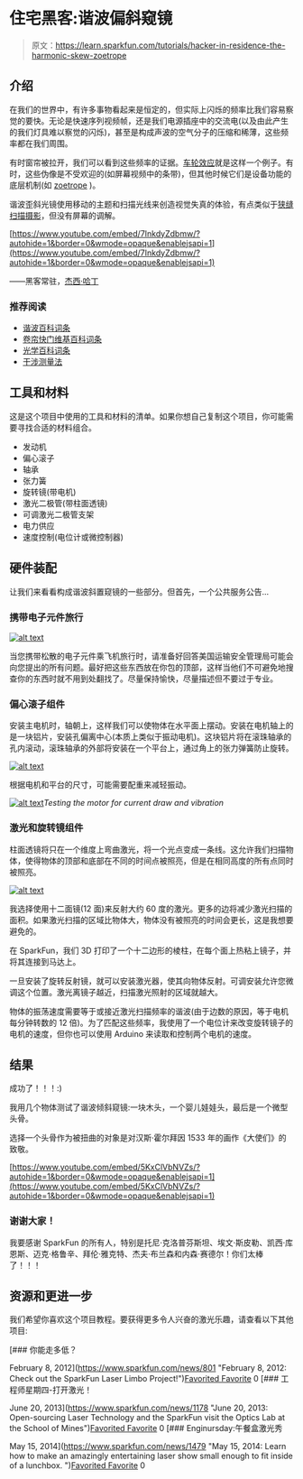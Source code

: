 # 住宅黑客:谐波偏斜窥镜

> 原文：<https://learn.sparkfun.com/tutorials/hacker-in-residence-the-harmonic-skew-zoetrope>

## 介绍

在我们的世界中，有许多事物看起来是恒定的，但实际上闪烁的频率比我们容易察觉的要快。无论是快速序列视频帧，还是我们电源插座中的交流电(以及由此产生的我们灯具难以察觉的闪烁)，甚至是构成声波的空气分子的压缩和稀薄，这些频率都在我们周围。

有时窗帘被拉开，我们可以看到这些频率的证据。[车轮效应](http://en.wikipedia.org/wiki/Wagon-wheel_effect)就是这样一个例子。有时，这些伪像是不受欢迎的(如屏幕视频中的条带)，但其他时候它们是设备功能的底层机制(如 [zoetrope](http://en.wikipedia.org/wiki/Zoetrope) )。

谐波歪斜光镜使用移动的主题和扫描光线来创造视觉失真的体验，有点类似于[狭缝扫描摄影](http://en.wikipedia.org/wiki/Slit-scan_photography)，但没有屏幕的调解。

[https://www.youtube.com/embed/7InkdyZdbmw/?autohide=1&border=0&wmode=opaque&enablejsapi=1](https://www.youtube.com/embed/7InkdyZdbmw/?autohide=1&border=0&wmode=opaque&enablejsapi=1)

——黑客常驻，[杰西·哈丁](http://www.cosmicharding.com)

### 推荐阅读

*   [谐波百科词条](http://en.wikipedia.org/wiki/Harmonic)
*   [卷帘快门维基百科词条](http://en.wikipedia.org/wiki/Rolling_shutter)
*   [光学百科词条](http://en.wikipedia.org/wiki/Optics)
*   [干涉测量法](http://en.wikipedia.org/wiki/Interferometry)

## 工具和材料

这是这个项目中使用的工具和材料的清单。如果你想自己复制这个项目，你可能需要寻找合适的材料组合。

*   发动机
*   偏心滚子
*   轴承
*   张力簧
*   旋转镜(带电机)
*   激光二极管(带柱面透镜)
*   可调激光二极管支架
*   电力供应
*   速度控制(电位计或微控制器)

## 硬件装配

让我们来看看构成谐波斜置窥镜的一些部分。但首先，一个公共服务公告...

### 携带电子元件旅行

[![alt text](img/46754de69788f9a339fec0350734fda8.png)](https://cdn.sparkfun.com/assets/learn_tutorials/3/3/0/TSAsmall.JPG)

当您携带松散的电子元件乘飞机旅行时，请准备好回答美国运输安全管理局可能会向您提出的所有问题。最好把这些东西放在你包的顶部，这样当他们不可避免地搜查你的东西时就不用到处翻找了。尽量保持愉快，尽量描述但不要过于专业。

### 偏心滚子组件

安装主电机时，轴朝上，这样我们可以使物体在水平面上摆动。安装在电机轴上的是一块铝片，安装孔偏离中心(本质上类似于振动电机)。这块铝片将在滚珠轴承的孔内滚动，滚珠轴承的外部将安装在一个平台上，通过角上的张力弹簧防止旋转。

[![alt text](img/f5bafeca8dfe060e271bb433301853d4.png)](https://cdn.sparkfun.com/assets/learn_tutorials/3/3/0/tensionsmall.JPG)

根据电机和平台的尺寸，可能需要配重来减轻振动。

[![alt text](img/2298d82d528a467fdd4d1834315415c2.png)](https://cdn.sparkfun.com/assets/learn_tutorials/3/3/0/CASEYTEST.jpg)*Testing the motor for current draw and vibration*

### 激光和旋转镜组件

柱面透镜将只在一个维度上弯曲激光，将一个光点变成一条线。这允许我们扫描物体，使得物体的顶部和底部在不同的时间点被照亮，但是在相同高度的所有点同时被照亮。

[![alt text](img/630c9d0e78b510f2851d57722325dbf6.png)](https://cdn.sparkfun.com/assets/learn_tutorials/3/3/0/laser.jpg)

我选择使用十二面镜(12 面)来反射大约 60 度的激光。更多的边将减少激光扫描的面积。如果激光扫描的区域比物体大，物体没有被照亮的时间会更长，这是我想要避免的。

在 SparkFun，我们 3D 打印了一个十二边形的棱柱，在每个面上热粘上镜子，并将其连接到马达上。

一旦安装了旋转反射镜，就可以安装激光器，使其向物体反射。可调安装允许您微调这个位置。激光离镜子越近，扫描激光照射的区域就越大。

物体的振荡速度需要等于或接近激光扫描频率的谐波(由于边数的原因，等于电机每分钟转数的 12 倍)。为了匹配这些频率，我使用了一个电位计来改变旋转镜子的电机的速度，但你也可以使用 Arduino 来读取和控制两个电机的速度。

## 结果

成功了！！！:)

我用几个物体测试了谐波倾斜窥镜:一块木头，一个婴儿娃娃头，最后是一个微型头骨。

选择一个头骨作为被扭曲的对象是对汉斯·霍尔拜因 1533 年的画作《大使们》的致敬。

[https://www.youtube.com/embed/5KxClVbNVZs/?autohide=1&border=0&wmode=opaque&enablejsapi=1](https://www.youtube.com/embed/5KxClVbNVZs/?autohide=1&border=0&wmode=opaque&enablejsapi=1)

### 谢谢大家！

我要感谢 SparkFun 的所有人，特别是托尼·克洛普芬斯坦、埃文·斯皮勒、凯西·库恩斯、迈克·格鲁辛、拜伦·雅克特、杰夫·布兰森和内森·赛德尔！你们太棒了！！！

## 资源和更进一步

我们希望你喜欢这个项目教程。要获得更多令人兴奋的激光乐趣，请查看以下其他项目:

[](https://www.sparkfun.com/news/801 "February 8, 2012: Check out the SparkFun Laser Limbo Project!") [### 你能走多低？

February 8, 2012](https://www.sparkfun.com/news/801 "February 8, 2012: Check out the SparkFun Laser Limbo Project!")[Favorited Favorite](# "Add to favorites") 0[](https://www.sparkfun.com/news/1178 "June 20, 2013: Open-sourcing Laser Technology and the SparkFun visit the Optics Lab at the School of Mines") [### 工程师星期四-打开激光！

June 20, 2013](https://www.sparkfun.com/news/1178 "June 20, 2013: Open-sourcing Laser Technology and the SparkFun visit the Optics Lab at the School of Mines")[Favorited Favorite](# "Add to favorites") 0[](https://www.sparkfun.com/news/1479 "May 15, 2014: Learn how to make an amazingly entertaining laser show small enough to fit inside of a lunchbox. ") [### Enginursday:午餐盒激光秀

May 15, 2014](https://www.sparkfun.com/news/1479 "May 15, 2014: Learn how to make an amazingly entertaining laser show small enough to fit inside of a lunchbox. ")[Favorited Favorite](# "Add to favorites") 0